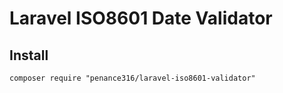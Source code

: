 Laravel ISO8601 Date Validator
============

Install
-------
```
composer require "penance316/laravel-iso8601-validator"
```